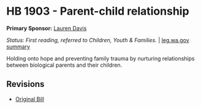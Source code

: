 # HB 1903 - Parent-child relationship
**Primary Sponsor:** [Lauren Davis](/person/leg/davis_la.md)

*Status: First reading, referred to Children, Youth & Families.* | [leg.wa.gov summary](https://app.leg.wa.gov/billsummary?BillNumber=1903&Year=2021)

Holding onto hope and preventing family trauma by nurturing relationships between biological parents and their children.

## Revisions
* [Original Bill](1/)